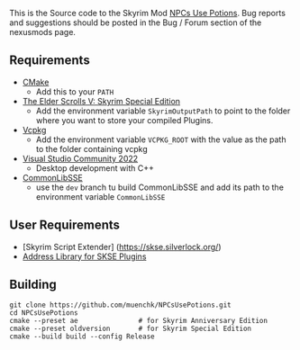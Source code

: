 This is the Source code to the Skyrim Mod [NPCs Use Potions](https://www.nexusmods.com/skyrimspecialedition/mods/67489).
Bug reports and suggestions should be posted in the Bug / Forum section of the nexusmods page.

## Requirements
* [CMake](https://cmake.org/)
	* Add this to your `PATH`
* [The Elder Scrolls V: Skyrim Special Edition](https://store.steampowered.com/app/489830)
	* Add the environment variable `SkyrimOutputPath` to point to the folder where you want to store your compiled Plugins.
* [Vcpkg](https://github.com/microsoft/vcpkg)
	* Add the environment variable `VCPKG_ROOT` with the value as the path to the folder containing vcpkg
* [Visual Studio Community 2022](https://visualstudio.microsoft.com/)
	* Desktop development with C++
* [CommonLibSSE](https://github.com/powerof3/CommonLibSSE)
	* use the `dev` branch tu build CommonLibSSE and add its path to the environment variable `CommonLibSSE`

## User Requirements
* [Skyrim Script Extender] (https://skse.silverlock.org/)
* [Address Library for SKSE Plugins](https://www.nexusmods.com/skyrimspecialedition/mods/32444)

## Building
```
git clone https://github.com/muenchk/NPCsUsePotions.git
cd NPCsUsePotions
cmake --preset ae 				# for Skyrim Anniversary Edition
cmake --preset oldversion		# for Skyrim Special Edition
cmake --build build --config Release
```